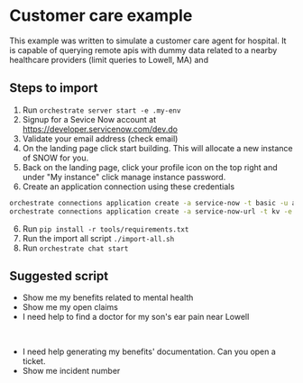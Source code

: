 # Customer care example
This example was written to simulate a customer care agent for hospital. It is capable of
querying remote apis with dummy data related to a nearby healthcare providers (limit queries to Lowell, MA)
and 

## Steps to import
1. Run `orchestrate server start -e .my-env`
2. Signup for a Sevice Now account at https://developer.servicenow.com/dev.do
2. Validate your email address (check email)
3. On the landing page click start building. This will allocate a new instance of SNOW for you. 
4. Back on the landing page, click your profile icon on the top right and under "My instance" click manage instance password.
5. Create an application connection using these credentials
```bash
orchestrate connections application create -a service-now -t basic -u admin -p <password on from modal>
orchestrate connections application create -a service-now-url -t kv -e url=<the instance url> 
```
6. Run `pip install -r tools/requirements.txt`
6. Run the import all script `./import-all.sh`
7. Run `orchestrate chat start`

## Suggested script
- Show me my benefits related to mental health
- Show me my open claims
- I need help to find a doctor for my son's ear pain near Lowell
<br>

- I need help generating my benefits' documentation. Can you open a ticket.
- Show me incident number <the incident number from the output of the previous utterance>

